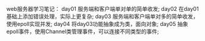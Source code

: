 web服务器学习笔记：
day01 服务端和客户端单对单的简单收发;
day02 在day01基础上添加错误处理，实际上更复杂;
day03 服务端和客户端单对多的简单收发，使用epoll实现并发;
day04 将day03功能抽象成为类，面向对象;
day05 抽象epoll事件，使用Channel类管理事件，可以连接不同类型的事件;
